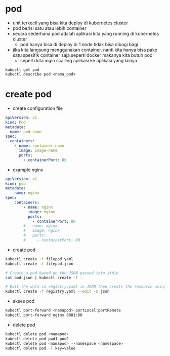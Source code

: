 # pod
- unit terkecil yang bisa kita deploy di kubernetes cluster
- pod berisi satu atau lebih container
- secara sederhana pod adalah aplikasi kita yang running di kubernetes cluster
    - pod hanya bisa di deploy di 1 node tidak bisa dibagi bagi
- jika kita langsung menggunakan container. nanti kita hanya bisa pake satu spesifik container saja seperti docker makanya kita butuh pod
    - seperti kita ingin scalling aplikasi ke aplikasi yang lainya

```
kubectl get pod
kubectl describe pod <nama_pod>
```

# create pod
- create configuration file
```yaml
apiVersion: v1
kind: Pod
metadata:
  name: pod-name
spec:
  containers:
    - name: container-name
      image: image-name
      ports:
        - containerPort: 80
```

- example nginx
```yaml
apiVersion: v1
kind: pod
metadata:
    name: nginx
spec:
    containers:
        - name: nginx
          image: nginx
          ports:
            - containerPort: 80
        # - name: nginx
        #   image: nginx
        #   ports:
        #     - containerPort: 80
```

- create pod
```bash
kubectl create -f filepod.yaml
kubectl create -f filepod.json

# Create a pod based on the JSON passed into stdin
cat pod.json | kubectl create -f -

# Edit the data in registry.yaml in JSON then create the resource using the edited data
kubectl create -f registry.yaml --edit -o json
```

- akses pod
```bash
kubectl port-forward <namapod> portLocal:portRemote
kubectl port-forward nginx 8881:80
```

- delete pod
```bash
kubectl delete pod <namapod>
kubectl delete pod pod1 pod2
kubectl delete pod <namapod> --namespace <namespace>
kubectl delete pod -l key=value
```